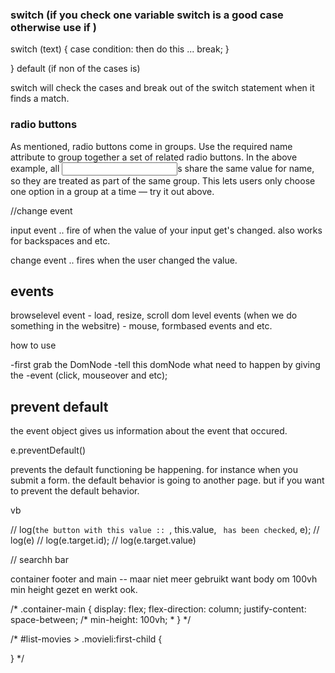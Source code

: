 ### switch (if you check one variable switch is a good case otherwise use if  )
switch (text) {
  case condition:
  then do this ...
  break; 
  }
  
} default (if non of the cases is)


switch will check the cases and break out of the switch statement when it finds a match.


### radio buttons
As mentioned, radio buttons come in groups. Use the required name attribute to group together a set of related radio buttons. In the above example, all <input>s share the same value for name, so they are treated as part of the same group. This lets users only choose one option in a group at a time — try it out above.


//change event

input event .. fire of when the value of your input get's changed. also works for backspaces and etc. 

change event .. fires when the user changed the value. 



## events

browselevel event - load, resize, scroll
dom level events (when we do something in the websitre) - mouse, formbased events and etc.

how to use

-first grab the DomNode 
-tell this domNode what need to happen by giving the -event (click, mouseover and etc);


## prevent default

the event object gives us information about the event that occured. 



e.preventDefault()

prevents the default functioning be happening. 
for instance when you submit a form. the default behavior is going to another page. but if you want to prevent the default behavior. 


vb

 // log(`the button with this value :: `, this.value, ` has been checked`, e);
  // log(e)
  // log(e.target.id);
  // log(e.target.value)


// searchh bar


container 
footer and main -- maar niet meer gebruikt want body om 100vh min height gezet en werkt ook. 

/* .container-main {
  display: flex;
  flex-direction: column;
  justify-content: space-between;
    /* min-height: 100vh; *
} */




/* #list-movies > .movieli:first-child {

} */